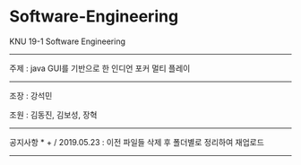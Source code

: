 # Software-Engineering
KNU 19-1 Software Engineering

***************************************************************

주제 : java GUI를 기반으로 한 인디언 포커 멀티 플레이

***************************************************************

조장 : 강석민

조원 : 김동진, 김보성, 장혁

***************************************************************
공지사항
*
+
/
2019.05.23 : 이전 파일들 삭제 후 폴더별로 정리하여 재업로드
***************************************************************
